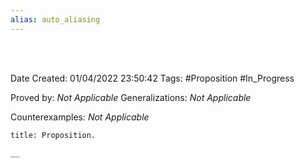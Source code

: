 ```yaml
---
alias: auto_aliasing
---
```


<br />
<br />

Date Created: 01/04/2022 23:50:42
Tags: #Proposition #In_Progress

Proved by: _Not Applicable_
Generalizations: _Not Applicable_

Counterexamples: _Not Applicable_

``` ad-Proposition
title: Proposition.

__

```
